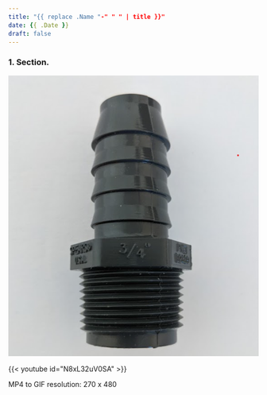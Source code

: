 ```yaml
---
title: "{{ replace .Name "-" " " | title }}"
date: {{ .Date }}
draft: false
---
```



### 1. Section.

![The bulkhead.](images/week2-bulkhead/bulkhead.png)

{{< youtube id="N8xL32uV0SA" >}}
&NewLine;

MP4 to GIF resolution: 270 x 480